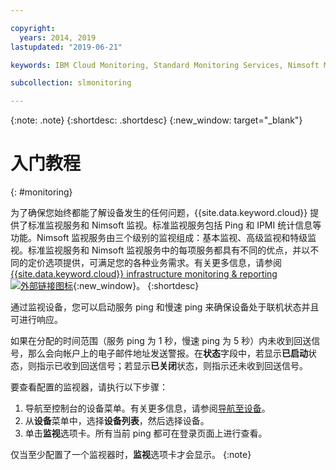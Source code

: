 ```yaml
---

copyright:
  years: 2014, 2019
lastupdated: "2019-06-21"

keywords: IBM Cloud Monitoring, Standard Monitoring Services, Nimsoft Monitoring

subcollection: slmonitoring

---
```


{:note: .note}
{:shortdesc: .shortdesc}
{:new_window: target="_blank"}

# 入门教程
{: #monitoring}

为了确保您始终都能了解设备发生的任何问题，{{site.data.keyword.cloud}} 提供了标准监视服务和 Nimsoft 监视。标准监视服务包括 Ping 和 IPMI 统计信息等功能。Nimsoft 监视服务由三个级别的监视组成：基本监视、高级监视和特级监视。标准监视服务和 Nimsoft 监视服务中的每项服务都具有不同的优点，并以不同的定价选项提供，可满足您的各种业务需求。有关更多信息，请参阅 [{{site.data.keyword.cloud}} infrastructure monitoring & reporting ![外部链接图标](../../icons/launch-glyph.svg "外部链接图标")](https://www.ibm.com/cloud/infrastructure/monitoring){:new_window}。
{:shortdesc}

通过监视设备，您可以启动服务 ping 和慢速 ping 来确保设备处于联机状态并且可进行响应。

如果在分配的时间范围（服务 ping 为 1 秒，慢速 ping 为 5 秒）内未收到回送信号，那么会向帐户上的电子邮件地址发送警报。在**状态**字段中，若显示**已启动**状态，则指示已收到回送信号；若显示**已关闭**状态，则指示还未收到回送信号。

要查看配置的监视器，请执行以下步骤：

1. 导航至控制台的设备菜单。有关更多信息，请参阅[导航至设备](/docs/infrastructure/SLmonitoring?topic=virtual-servers-navigating-devices)。
2. 从**设备**菜单中，选择**设备列表**，然后选择设备。
3. 单击**监视**选项卡。所有当前 ping 都可在登录页面上进行查看。 

仅当至少配置了一个监视器时，**监视**选项卡才会显示。
{:note}

